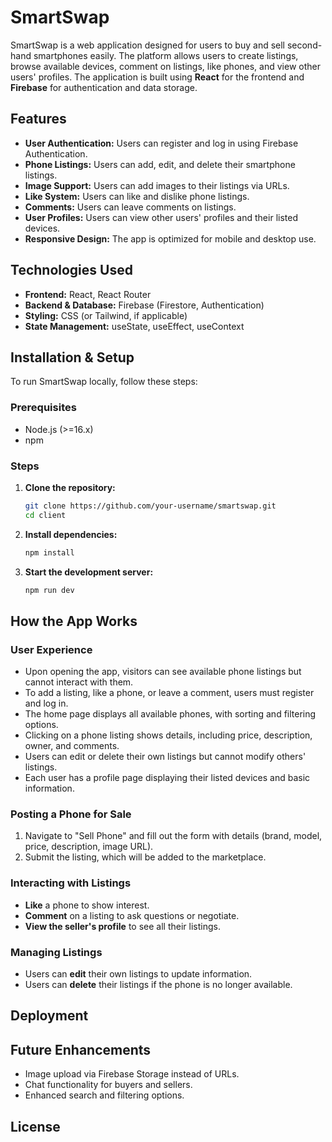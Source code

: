 # SmartSwap

SmartSwap is a web application designed for users to buy and sell second-hand smartphones easily. The platform allows users to create listings, browse available devices, comment on listings, like phones, and view other users' profiles. The application is built using **React** for the frontend and **Firebase** for authentication and data storage.

## Features

- **User Authentication:** Users can register and log in using Firebase Authentication.
- **Phone Listings:** Users can add, edit, and delete their smartphone listings.
- **Image Support:** Users can add images to their listings via URLs.
- **Like System:** Users can like and dislike phone listings.
- **Comments:** Users can leave comments on listings.
- **User Profiles:** Users can view other users' profiles and their listed devices.
- **Responsive Design:** The app is optimized for mobile and desktop use.

## Technologies Used

- **Frontend:** React, React Router
- **Backend & Database:** Firebase (Firestore, Authentication)
- **Styling:** CSS (or Tailwind, if applicable)
- **State Management:** useState, useEffect, useContext

## Installation & Setup

To run SmartSwap locally, follow these steps:

### Prerequisites
- Node.js (>=16.x)
- npm

### Steps
1. **Clone the repository:**
   ```bash
   git clone https://github.com/your-username/smartswap.git
   cd client
   ```
2. **Install dependencies:**
   ```bash
   npm install
   ```
3. **Start the development server:**
   ```bash
   npm run dev
   ```

## How the App Works

### User Experience
- Upon opening the app, visitors can see available phone listings but cannot interact with them.
- To add a listing, like a phone, or leave a comment, users must register and log in.
- The home page displays all available phones, with sorting and filtering options.
- Clicking on a phone listing shows details, including price, description, owner, and comments.
- Users can edit or delete their own listings but cannot modify others' listings.
- Each user has a profile page displaying their listed devices and basic information.

### Posting a Phone for Sale
1. Navigate to "Sell Phone" and fill out the form with details (brand, model, price, description, image URL).
2. Submit the listing, which will be added to the marketplace.

### Interacting with Listings
- **Like** a phone to show interest.
- **Comment** on a listing to ask questions or negotiate.
- **View the seller's profile** to see all their listings.

### Managing Listings
- Users can **edit** their own listings to update information.
- Users can **delete** their listings if the phone is no longer available.

## Deployment

## Future Enhancements
- Image upload via Firebase Storage instead of URLs.
- Chat functionality for buyers and sellers.
- Enhanced search and filtering options.

## License
